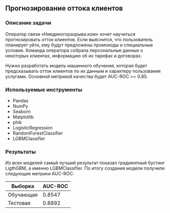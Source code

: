 ## Прогнозирование оттока клиентов
### Описание задачи

Оператор связи «Ниединогоразрыва.ком» хочет научиться прогнозировать отток клиентов. Если выяснится, что пользователь планирует уйти, ему будут предложены промокоды и специальные условия. Команда оператора собрала персональные данные о некоторых клиентах, информацию об их тарифах и договорах.

Нужно разработать модель машинного обучения, которая будет предсказывать отток клиентов по их данным и характеру пользования услугами. Основной метрикой качества будет AUC-ROC >= 0.85.

### Используемые инструменты
- Pandas
- NumPy
- Seaborn
- Matplotlib
- phik
- LogisticRegression
- RandomForestClassifier
- LGBMClassifier

### Результаты
Из всех моделей самый лучший результат показал градиентный бустинг LigthGBM, а именно LGBMClassifier. 
По итогу создания модели получили следующие метрики AUC-ROC:

| Выборка   | AUC-ROC |
|-----------|---------|
| Обучающая | 0.8547  |
| Тестовая  | 0.8892  |
